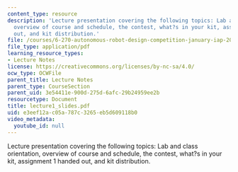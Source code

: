 ```yaml
---
content_type: resource
description: 'Lecture presentation covering the following topics: Lab and class orientation,
  overview of course and schedule, the contest, what?s in your kit, assignment 1 handed
  out, and kit distribution.'
file: /courses/6-270-autonomous-robot-design-competition-january-iap-2005/e3eef12ac05a787c3265eb5d609118b0_lecture1_slides.pdf
file_type: application/pdf
learning_resource_types:
- Lecture Notes
license: https://creativecommons.org/licenses/by-nc-sa/4.0/
ocw_type: OCWFile
parent_title: Lecture Notes
parent_type: CourseSection
parent_uid: 3e54411e-900d-275d-6afc-29b24959ee2b
resourcetype: Document
title: lecture1_slides.pdf
uid: e3eef12a-c05a-787c-3265-eb5d609118b0
video_metadata:
  youtube_id: null
---
```

Lecture presentation covering the following topics: Lab and class orientation, overview of course and schedule, the contest, what?s in your kit, assignment 1 handed out, and kit distribution.